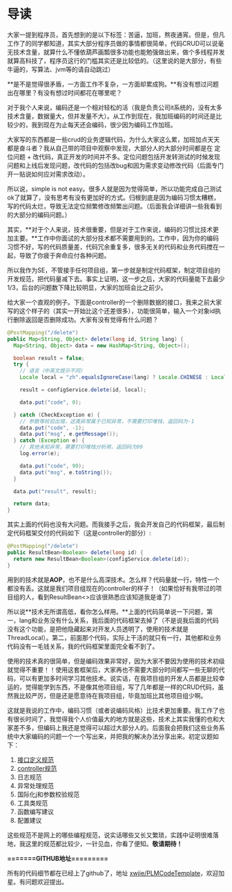 # 导读

大家一提到程序员，首先想到的是以下标签：苦逼，加班，熬夜通宵。但是，但凡工作了的同学都知道，其实大部分程序员做的事情都很简单，代码CRUD可以说毫无技术含量，就算什么不懂依葫芦画瓢很多功能也能勉强做出来，做个多线程并发就算高科技了，程序员这行的门槛其实还是比较低的。（这里说的是大部分，有些牛逼的，写算法、jvm等的请自动跳过）

**是不是觉得很矛盾，一方面工作不复杂，一方面却累成狗。**有没有想过问题出在哪里？有没有想过时间都花在哪里呢？

对于我个人来说，编码还是一个相对轻松的活（我是负责公司it系统的，没有太多技术含量，数据量大，但并发量不大）。从工作到现在，我加班编码的时间还是比较少的，我到现在为止每天还会编码，很少因为编码工作加班。

大家写的东西都是一些crud的业务逻辑代码，为什么大家这么累，加班加点天天都是奋斗者？我从自己带的项目中观察中发现，大部分人的大部分时间都是在 定位问题 + 改代码，真正开发的时间并不多。定位问题包括开发转测试的时候发现问题和上线后发现问题，改代码的包括改bug和因为需求变动修改代码（后面专门开一贴说如何应对需求改动）。

所以说，simple is not easy。很多人就是因为觉得简单，所以功能完成自己测试ok了就算了，没有思考有没有更加好的方式。归根到底是因为编码习惯太糟糕，写的代码太烂，导致无法定位频繁修改频繁出问题。（后面我会详细讲一些我看到的大部分的编码问题。）

其实，**对于个人来说，技术很重要，但是对于工作来说，编码的习惯比技术更加主要。**工作中你面试的大部分技术都不需要用到的。工作中，因为你的编码习惯不好，写的代码质量差，代码冗余重复多，很多无关的代码和业务代码搅在一起，导致了你疲于奔命应付各种问题。

所以我作为SE，不管接手任何项目组，第一步就是制定代码框架，制定项目组的开发规范，把代码量减下去。事实上证明，这一步之后，大家的代码量能下去最少1/3，后台的问题数下降比较明显，大家的加班会比之前少。

给大家一个直观的例子。下面是controller的一个删除数据的接口，我来之前大家写的这个样子的（其实一开始比这个还差很多），功能很简单，输入一个对象id执行删除返回是否删除成功。大家有没有觉得有什么问题？

```java
@PostMapping("/delete")
public Map<String, Object> delete(long id, String lang) {
  Map<String, Object> data = new HashMap<String, Object>();

  boolean result = false;
  try {
    // 语言（中英文提示不同）
    Locale local = "zh".equalsIgnoreCase(lang) ? Locale.CHINESE : Locale.ENGLISH;

    result = configService.delete(id, local);

    data.put("code", 0);

  } catch (CheckException e) {
    // 参数等校验出错，这类异常属于已知异常，不需要打印堆栈，返回码为-1
    data.put("code", -1);
    data.put("msg", e.getMessage());
  } catch (Exception e) {
    // 其他未知异常，需要打印堆栈分析用，返回码为99
    log.error(e);

    data.put("code", 99);
    data.put("msg", e.toString());
  }

  data.put("result", result);

  return data;
}
```

其实上面的代码也没有大问题。而我接手之后，我会开发自己的代码框架，最后制定代码框架交付的代码如下（这是controller的部分）:

```java
@PostMapping("/delete")
public ResultBean<Boolean> delete(long id) {
  return new ResultBean<Boolean>(configService.delete(id));
}
```

用到的技术就是**AOP**，也不是什么高深技术。怎么样？代码量就一行，特性一个都没有丢。这就是我们项目组现在的controller的样子！（如果恰好有我带过的项目组的人，看到ResultBean<>应该很熟悉应该知道我是谁了）

所以说**技术无所谓高低，看你怎么样用。**上面的代码简单说一下问题，第一，lang和业务没有什么关系，我后面的代码框架去掉了（不是说我后面的代码没有这个功能，是把他隐藏起来对开发人员透明了，使用的技术就是ThreadLocal）。第二，前面那个代码，实际上干活的就只有一行，其他都和业务代码没有一毛钱关系，我的代码框架里面完全看不到了。

使用的技术真的很简单，但是编码效果非常好，因为大家不要因为使用的技术初级就觉得不重要！！使用这套框架后，大家再也不需要大部分时间都写一些无聊的代码，可以有更加多时间学习其他技术。说实话，在我项目组的开发人员都是比较幸运的，觉得能学到东西，不是像其他项目组，写了几年都是一样的CRUD代码，虽然我比较严厉，但是还是愿意待在我项目组，毕竟加班比其他项目组少啊。

这就是我说的工作中，编码习惯（或者说编码风格）比技术更加重要。我工作了也有很长时间了，我觉得我个人价值最大的地方就是这些，技术上其实我懂的也和大家差不多，但编码上我还是觉得可以超过大部分人的。后面我会把我们这些业务系统中大家编码的问题一个一个写出来，并把我的解决办法分享出来。初定议题如下：

1. [接口定义规范][1]
2. [controller规范][2] 
3. 日志规范 
4. 异常处理规范 
5. 国际化j和参数校验规范 
6. 工具类规范 
7. 函数编写建议
8. 配置建议


这些规范不是网上的哪些编程规范，说实话哪些又长又繁琐，实践中证明很难落地，我这里的规范都比较少，一针见血，你看了便知。**敬请期待！**


**=======GITHUB地址=========**

所有的代码细节都在已经上了github了，地址 [xwjie/PLMCodeTemplate][3]，欢迎加星。有问题欢迎提出。


  [1]: https://www.imooc.com/article/27664
  [2]: http://www.imooc.com/article/27765
  [3]: https://github.com/xwjie/PLMCodeTemplate